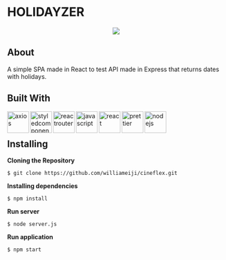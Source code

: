 # HOLIDAYZER

<div align="center">
<img src="https://user-images.githubusercontent.com/86417618/173894442-ecb3aee4-d23e-4b58-8478-62853431b597.gif">
</div>

## About

A simple SPA made in React to test API made in Express that returns dates with holidays.

## Built With

<img align="left" alt="axios" width="50px" src="https://user-images.githubusercontent.com/86417618/173069652-284abbbc-f084-48a9-9131-256fcdbf979d.png" />
<img align="left" alt="styledcomponents" width="50px" src="https://user-images.githubusercontent.com/86417618/173069692-f2499ae6-0d0d-4553-86e1-a934d6bbc09c.svg" />
<img align="left" alt="reactrouter" width="50px" src="https://user-images.githubusercontent.com/86417618/173069701-b8f7c6be-9417-4b34-a75e-a8c4ad4dbc18.svg" />
<img align="left" alt="javascript" width="50px" src="https://user-images.githubusercontent.com/86417618/173069712-169e17ab-559e-47db-9336-5b41e79cc3fc.svg" />
<img align="left" alt="react" width="50px" src="https://user-images.githubusercontent.com/86417618/173069718-dde7a6ef-d599-4154-abd8-badca30cc3bf.svg" />
<img align="left" alt="prettier" width="50px" src="https://user-images.githubusercontent.com/86417618/173085935-1fe2fba2-81cf-477e-8c00-d113380291aa.svg" />
<img align="left" alt="nodejs" width="50px" src="https://user-images.githubusercontent.com/86417618/173895403-3207b532-630d-465f-a799-82018fa3f9d3.svg" />


<br />
<br />

## Installing

**Cloning the Repository**
```
$ git clone https://github.com/williameiji/cineflex.git
```

**Installing dependencies**
```
$ npm install
```

**Run server**
```
$ node server.js
```

**Run application**
```
$ npm start
```
